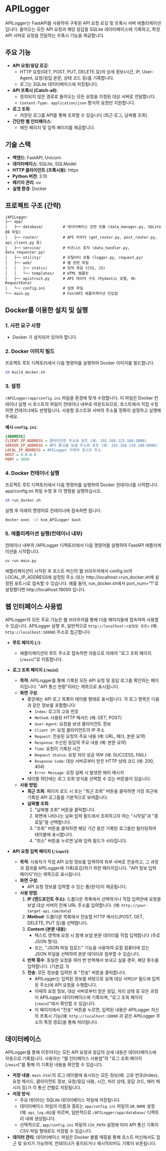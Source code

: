 # APILogger

APILogger는 FastAPI를 사용하여 구축된 API 요청 로깅 및 프록시 서버 애플리케이션입니다. 들어오는 모든 API 요청과 해당 응답을 SQLite 데이터베이스에 기록하고, 특정 API 서버로 요청을 전달하는 프록시 기능을 제공합니다.

## 주요 기능

*   **API 요청/응답 로깅**:
    *   HTTP 요청(GET, POST, PUT, DELETE 등)의 상세 정보(시간, IP, User-Agent, 요청/응답 본문, 상태 코드 등)를 기록합니다.
    *   로그는 SQLite 데이터베이스에 저장됩니다.
*   **API 프록시 (Catch-all)**:
    *   정의되지 않은 경로로 들어오는 모든 요청을 지정된 대상 서버로 전달합니다.
    *   `Content-Type: application/json` 형식의 요청만 지원합니다.
*   **로그 조회**:
    *   저장된 로그를 API를 통해 조회할 수 있습니다 (최근 로그, 날짜별 조회).
*   **간단한 웹 인터페이스**:
    *   메인 페이지 및 입력 페이지를 제공합니다.

## 기술 스택

* **백엔드**: FastAPI, Uvicorn
* **데이터베이스**: SQLite, SQLModel
* **HTTP 클라이언트 (프록시용)**: httpx
* **Python 버전**: 3.10
* **패키지 관리**: uv
* **실행 환경**: Docker

## 프로젝트 구조 (간략)

```
/APILogger
├── app/
│   ├── database/         # 데이터베이스 관련 모듈 (data_manager.py, SQLite DB 파일)
│   ├── router/           # API 라우터 (get_router.py, post_router.py, api_client.py 등)
│   ├── service/          # 비즈니스 로직 (data_handler.py, data_requester.py)
│   ├── utility/          # 유틸리티 모듈 (logger.py, request.py)
│   ├── web/              # 웹 관련 파일
│   │   ├── static/       # 정적 파일 (CSS, JS)
│   │   └── templates/    # HTML 템플릿
│   ├── apistruct.py      # API 데이터 구조 (Pydantic 모델, 예: RequestData)
│   └── config.ini        # 설정 파일
└── main.py               # FastAPI 애플리케이션 진입점
```

## Docker를 이용한 설치 및 실행

### 1. 사전 요구 사항

* Docker 가 설치되어 있어야 합니다.

### 2. Docker 이미지 빌드

프로젝트 루트 디렉토리에서 다음 명령어를 실행하여 Docker 이미지를 빌드합니다.
```bash
sh build_docker.sh
```

### 3. 설정

`/APILogger/app/config.ini` 파일을 환경에 맞게 수정합니다. 이 파일은 Docker 컨테이너 실행 시 호스트의 파일이 컨테이너 내부로 마운트되므로, 호스트에서 직접 수정하면 컨테이너에도 반영됩니다. 사용할 호스트와 서버의 주소를 정확히 설정하고 실행해 주세요.

**예시 `config.ini`**:

```ini
[ADDRESS]
CLIENT_IP_ADDRESS = 클라이언트 주소와 포트 (예: 192.168.123.106:3000)
SERVER_IP_ADDRESS = API 통신을 보낼 주소와 포트 (예: 192.168.219.106:8000)
LOCAL_IP_ADDRESS = APILogger 자체의 호스트 주소 
HOST = 0.0.0.0 
PORT = 8000 
```


### 4. Docker 컨테이너 실행

프로젝트 루트 디렉토리에서 다음 명령어를 실행하여 Docker 컨테이너를 시작합니다. app/config.ini 파일 수정 후 이 명령을 실행하십시오.

```bash
sh run_docker.sh
```

실행 후 아래의 명령어로 컨테이너에 접속하면 됩니다.

```bash
docker exec -it ksm_APILogger bash
```

### 5. 애플리케이션 실행(컨테이너 내부)
컨테이너 내부의 /APILogger 디렉토리에서 다음 명령어를 실행하여 FastAPI 애플리케이션을 시작합니다.

```bash
uv run main.py
```

애플리케이션이 시작된 후 호스트 머신의 웹 브라우저에서 config.ini의 LOCAL_IP_ADDRESS에 설정된 주소 (또는 http://localhost:<run_docker.sh에 설정된 포트>)로 접속할 수 있습니다. 예를 들어, run_docker.sh에서 port_num="1"로 설정했다면 http://localhost:18000 입니다.

## 웹 인터페이스 사용법

APILogger의 모든 주요 기능은 웹 브라우저를 통해 다음 페이지들에 접속하여 사용할 수 있습니다. APILogger 실행 후, 일반적으로 `http://localhost:<설정된 포트>` (예: `http://localhost:18000`) 주소로 접근합니다.

* **루트 페이지 (`/`)**:
    * 애플리케이션의 루트 주소로 접속하면 자동으로 아래의 "로그 조회 페이지 (`/main`)"로 이동합니다.

* **로그 조회 페이지 (`/main`)**:
    * **목적**: APILogger를 통해 기록된 모든 API 요청 및 응답 로그를 확인하는 페이지입니다. "API 통신 현황"이라는 제목으로 표시됩니다.
    * **화면 구성**:
        * 중앙에는 API 로그 목록이 테이블 형태로 표시됩니다. 각 로그 항목은 다음과 같은 정보를 포함합니다:
            * `Index`: 로그의 고유 번호
            * `Method`: 사용된 HTTP 메서드 (예: GET, POST)
            * `User-Agent`: 요청을 보낸 클라이언트 정보
            * `Client IP`: 요청 클라이언트의 IP 주소
            * `Request`: 전송된 요청의 주요 내용 (예: URL, 헤더, 본문 요약)
            * `Response`: 수신된 응답의 주요 내용 (예: 본문 요약)
            * `Time`: 요청이 기록된 시간
            * `Request Status`: 요청 처리 성공 여부 (예: SUCCESS, FAIL)
            * `Response Code`: 대상 서버로부터 받은 HTTP 상태 코드 (예: 200, 404)
            * `Error Message`: 요청 실패 시 발생한 에러 메시지
        * 테이블 하단에는 로그 조회 방식을 선택할 수 있는 버튼들이 있습니다.
    * **사용 방법**:
        * **최근 조회**: 페이지 로드 시 또는 "최근 조회" 버튼을 클릭하면 가장 최근에 기록된 API 로그들을 기본적으로 보여줍니다.
        * **날짜별 조회**:
            1.  "날짜별 조회" 버튼을 클릭합니다.
            2.  화면에 나타나는 날짜 입력 필드에서 조회하고자 하는 "시작일"과 "종료일"을 선택합니다.
            3.  "조회" 버튼을 클릭하면 해당 기간 동안 기록된 로그들만 필터링하여 테이블에 표시합니다.
            4.  "취소" 버튼을 누르면 날짜 입력 필드가 사라집니다.

* **API 요청 입력 페이지 (`/input`)**:
    * **목적**: 사용자가 직접 API 요청 정보를 입력하여 외부 서버로 전송하고, 그 과정과 결과를 APILogger에 기록(로깅)하기 위한 페이지입니다. "API 정보 입력 페이지"라는 제목으로 표시됩니다.
    * **화면 구성**:
        * API 요청 정보를 입력할 수 있는 폼(양식)이 제공됩니다.
    * **사용 방법**:
        1.  **IP (엔드포인트 주소)**: 드롭다운 목록에서 선택하거나 직접 입력란에 요청을 보낼 대상 서버의 전체 URL 주소를 입력합니다. (예: `http://your-target-api.com/data`)
        2.  **Method**: 드롭다운 목록에서 전송할 HTTP 메서드(POST, GET, DELETE, PUT 등)를 선택합니다.
        3.  **Content (본문 내용)**:
            * 텍스트 영역에 요청 시 함께 보낼 본문 데이터를 직접 입력합니다 (주로 JSON 형식).
            * 또는, "JSON 파일 업로드" 기능을 사용하여 로컬 컴퓨터에 있는 JSON 파일을 선택하여 본문 데이터로 첨부할 수 있습니다.
        4.  **반복 횟수**: 동일한 요청을 여러 번 반복해서 보내고 싶을 경우, 해당 횟수를 입력합니다. (기본값: 1)
        5.  **전송**: 모든 정보를 입력한 후 "전송" 버튼을 클릭합니다.
            * APILogger는 입력된 정보를 바탕으로 실제 대상 서버(`IP` 필드에 입력된 주소)에 API 요청을 수행합니다.
            * 이때의 요청 정보, 대상 서버로부터 받은 응답, 처리 상태 등 모든 과정이 APILogger 데이터베이스에 기록되며, "로그 조회 페이지 (`/main`)"에서 확인할 수 있습니다.
            * 이 페이지에서 "전송" 버튼을 누르면, 입력된 내용은 APILogger 자신의 프록시 기능(예: `http://localhost:18000` 과 같은 APILogger 주소의 특정 경로)을 통해 처리됩니다.

## 데이터베이스

APILogger를 통해 이루어지는 모든 API 요청과 응답의 상세 내용은 데이터베이스에 자동으로 기록됩니다. 사용자는 "웹 인터페이스 사용법"의 "로그 조회 페이지 (`/main`)"를 통해 이 기록된 내용을 확인할 수 있습니다.

* **저장 내용**: `main.html`의 로그 테이블에 표시되는 모든 정보(예: 고유 번호(Index), 요청 메서드, 클라이언트 정보, 요청/응답 내용, 시간, 처리 상태, 응답 코드, 에러 메시지 등)가 각 통신 건별로 저장됩니다.
* **저장 방식**:
    * 주요 데이터는 SQLite 데이터베이스 파일에 저장됩니다.
    * 데이터베이스 파일의 이름과 경로는 `app/config.ini` 파일의 `DB_NAME` 설정 (예: `api_log.db`)을 따르며, 일반적으로 `/APILogger/app/database/` 디렉토리 내에 생성됩니다.
    * 선택적으로, `app/config.ini` 파일의 `CSV_PATH` 설정에 따라 API 통신 기록이 CSV 파일 형태로도 저장될 수 있습니다.
* **데이터 관리**: 데이터베이스 파일은 Docker 볼륨 매핑을 통해 호스트 머신에서도 접근 및 유지가 가능하여, 컨테이너가 중지되거나 재시작되어도 기록이 보존됩니다.
